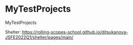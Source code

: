 # MyTestProjects
MyTestProjects


Shelter: https://rolling-scopes-school.github.io/ditsukanova-JSFE2022Q1/shelter/pages/main/
